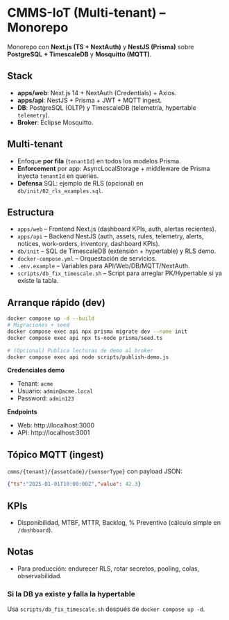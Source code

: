 # CMMS-IoT (Multi-tenant) – Monorepo

Monorepo con **Next.js (TS + NextAuth)** y **NestJS (Prisma)** sobre **PostgreSQL + TimescaleDB** y **Mosquitto (MQTT)**.

## Stack
- **apps/web**: Next.js 14 + NextAuth (Credentials) + Axios.
- **apps/api**: NestJS + Prisma + JWT + MQTT ingest.
- **DB**: PostgreSQL (OLTP) y TimescaleDB (telemetría, hypertable `telemetry`).
- **Broker**: Eclipse Mosquitto.

## Multi-tenant
- Enfoque **por fila** (`tenantId`) en todos los modelos Prisma.
- **Enforcement** por app: AsyncLocalStorage + middleware de Prisma inyecta `tenantId` en queries.
- **Defensa** SQL: ejemplo de RLS (opcional) en `db/init/02_rls_examples.sql`.

## Estructura
- `apps/web` – Frontend Next.js (dashboard KPIs, auth, alertas recientes).
- `apps/api` – Backend NestJS (auth, assets, rules, telemetry, alerts, notices, work-orders, inventory, dashboard KPIs).
- `db/init` – SQL de TimescaleDB (extensión + hypertable) y RLS demo.
- `docker-compose.yml` – Orquestación de servicios.
- `.env.example` – Variables para API/Web/DB/MQTT/NextAuth.
- `scripts/db_fix_timescale.sh` – Script para arreglar PK/Hypertable si ya existe la tabla.

## Arranque rápido (dev)
```bash
docker compose up -d --build
# Migraciones + seed
docker compose exec api npx prisma migrate dev --name init
docker compose exec api npx ts-node prisma/seed.ts

# (Opcional) Publica lecturas de demo al broker
docker compose exec api node scripts/publish-demo.js
```

**Credenciales demo**
- Tenant: `acme`
- Usuario: `admin@acme.local`
- Password: `admin123`

**Endpoints**
- Web: http://localhost:3000
- API: http://localhost:3001

## Tópico MQTT (ingest)
`cmms/{tenant}/{assetCode}/{sensorType}` con payload JSON:
```json
{"ts":"2025-01-01T10:00:00Z","value": 42.3}
```

## KPIs
- Disponibilidad, MTBF, MTTR, Backlog, % Preventivo (cálculo simple en `/dashboard`).

## Notas
- Para producción: endurecer RLS, rotar secretos, pooling, colas, observabilidad.

### Si la DB ya existe y falla la hypertable
Usa `scripts/db_fix_timescale.sh` después de `docker compose up -d`.

